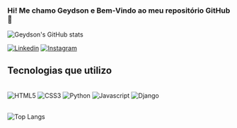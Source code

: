 ### Hi! Me chamo Geydson e Bem-Vindo ao meu repositório GitHub 🤟

![Geydson's GitHub stats](https://github-readme-stats.vercel.app/api?username=geydsonrenan&show_icons=true&theme=dark)

[![Linkedin](https://img.shields.io/badge/LinkedIn-0077B5?style=for-the-badge&logo=linkedin&logoColor=white)](https://www.linkedin.com/in/geydsonrenan/)
[![Instagram](https://img.shields.io/badge/Instagram-E4405F?style=for-the-badge&logo=instagram&logoColor=white)](https://www.instagram.com/geydsonrenan/)

## Tecnologias que utilizo

<div style="display: inline_block"> <br>
    <img align="center" alt="HTML5" src="https://img.shields.io/badge/HTML5-E34F26?style=for-the-badge&logo=html5&logoColor=white"/>
    <img align="center" alt="CSS3" src="https://img.shields.io/badge/CSS3-1572B6?style=for-the-badge&logo=css3&logoColor=white"/>
    <img align="center" alt="Python" src="https://img.shields.io/badge/Python-3776AB?style=for-the-badge&logo=python&logoColor=white"/>
    <img align="center" alt="Javascript" src="https://img.shields.io/badge/JavaScript-323330?style=for-the-badge&logo=javascript&logoColor=F7DF1E"/>
    <img align="center" alt="Django" src="https://img.shields.io/badge/Django-092E20?style=for-the-badge&logo=django&logoColor=white"/>

</div>

<br>

![Top Langs](https://github-readme-stats.vercel.app/api/top-langs/?username=geydsonrenan&layout=compact)


